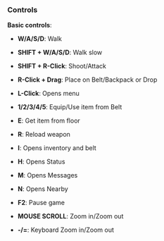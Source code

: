 ### Controls

**Basic controls**:
- **W/A/S/D**: Walk
- **SHIFT + W/A/S/D**: Walk slow
- **SHIFT + R-Click**: Shoot/Attack
- **R-Click + Drag**: Place on Belt/Backpack or Drop
- **L-Click**: Opens menu 
- **1/2/3/4/5**: Equip/Use item from Belt

- **E**: Get item from floor
- **R**: Reload weapon

- **I**: Opens inventory and belt
- **H**: Opens Status
- **M**: Opens Messages
- **N**: Opens Nearby

- **F2**: Pause game

- **MOUSE SCROLL**: Zoom in/Zoom out
- **-/=**: Keyboard Zoom in/Zoom out
